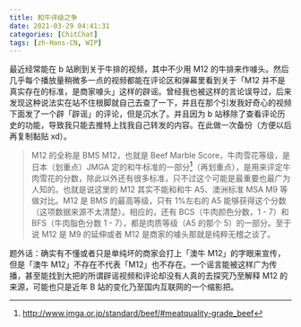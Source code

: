 ```yaml
---
title: 和牛评级之争
date: 2021-03-29 04:41:31
categories: [ChitChat]
tags: [zh-Hans-CN, WIP]
---
```


最近经常能在 b 站刷到关于牛排的视频，其中不少用 M12 的牛排来作噱头。然后几乎每个播放量稍微多一点的视频都能在评论区和弹幕里看到关于「M12 并不是真实存在的标准，是商家噱头」这样的辟谣。曾经我也被这样的言论误导过，后来发现这种说法实在站不住根脚就自己去查了一下，并且在那个引发我好奇心的视频下面发了一个辟「辟谣」的评论，但是沉水了。并且因为 b 站移除了查看评论历史的功能，导致我只能去推特上找我自己转发的内容。在此做一次备份（方便以后再复制黏贴 xd）。

> M12 的全称是 BMS M12，也就是 Beef Marble Score，牛肉雪花等级，是日本（划重点）JMGA 定的和牛标准的一部分[^1]（再划重点），是用来评定牛肉雪花的分数，除此以外还有很多标准，只不过这个可能是最重要也最广为人知的。也就是说这里的 M12 其实不能和和牛 A5、澳洲标准 MSA M9 等做对比。M12 是 BMS 的最高等级，只有 1%左右的 A5 能够获得这个分数（这项数据来源不太清楚）。相应的，还有 BCS（牛肉颜色分数，1 - 7）和 BFS（牛肉脂色分数 1 - 7），都是肉质等级（A5 的那个 5）的一部分。至于说 M12 是 M9 的延伸或者 M12 是商家的噱头那就是纯粹无稽之谈了。

[^1]: http://www.jmga.or.jp/standard/beef/#meatquality-grade_beef

题外话：确实有不懂或者只是单纯坏的商家会打上「澳牛 M12」的字眼来宣传，但是「澳牛 M12」不存在不代表「M12」也不存在。一个谣言能被这样广为传播，甚至能找到大把的所谓辟谣视频和评论却没有人真的去探究乃至解释 M12 的来源，可能也只是近年 B 站的变化乃至国内互联网的一个缩影把。
